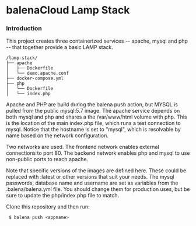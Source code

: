 balenaCloud Lamp Stack
===================================

### Introduction
This project creates three containerized services -- apache, mysql and php -- that together provide a basic LAMP stack.

```
/lamp-stack/
├── apache
│   ├── Dockerfile
│   └── demo.apache.conf
├── docker-compose.yml
├── php
│   └── Dockerfile
│   └── index.php
```

Apache and PHP are build during the balena push action, but MYSQL is pulled from the public mysql:5.7 image. The apache service depends on both mysql and php and shares a the /var/www/html volume with php. This is the location of the main index.php file, which runs a test connection to mysql. Notice that the hostname is set to "mysql", which is resolvable by name based on the network configuration.

Two networks are used. The frontend network enables external connections to port 80. The backend network enables php and mysql to use non-public ports to reach apache.

Note that specific versions of the images are defined here. These could be replaced with :latest or other versions that suit your needs. The mysql passwords, database name and username are set as variables from the .balena/balena.yml file. You should change them for production uses, but be sure to update the php/index.php file to match. 

Clone this repository and then run:
```
 $ balena push <appname>
```

